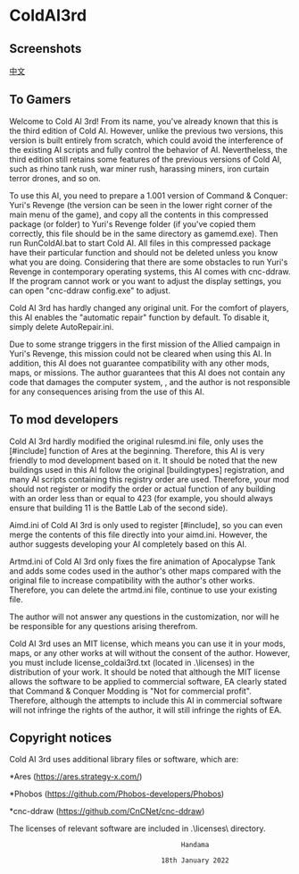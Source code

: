 # ColdAI3rd
Screenshots
---------


[中文](README_zh.md)

To Gamers
---------

Welcome to Cold AI 3rd! From its name, you've already known that this is the third edition of Cold AI. However, unlike the previous two versions, this version is built entirely from scratch, which could avoid the interference of the existing AI scripts and fully control the behavior of AI. Nevertheless, the third edition still retains some features of the previous versions of Cold AI, such as rhino tank rush, war miner rush, harassing miners, iron curtain terror drones, and so on.

To use this AI, you need to prepare a 1.001 version of Command & Conquer: Yuri's Revenge (the version can be seen in the lower right corner of the main menu of the game), and copy all the contents in this compressed package (or folder) to Yuri's Revenge folder (if you've copied them correctly, this file should be in the same directory as gamemd.exe). Then run RunColdAI.bat to start Cold AI. All files in this compressed package have their particular function and should not be deleted unless you know what you are doing. Considering that there are some obstacles to run Yuri's Revenge in contemporary operating systems, this AI comes with cnc-ddraw. If the program cannot work or you want to adjust the display settings, you can open "cnc-ddraw config.exe" to adjust.

Cold AI 3rd has hardly changed any original unit. For the comfort of players, this AI enables the "automatic repair" function by default. To disable it, simply delete AutoRepair.ini.

Due to some strange triggers in the first mission of the Allied campaign in Yuri's Revenge, this mission could not be cleared when using this AI. In addition, this AI does not guarantee compatibility with any other mods, maps, or missions. The author guarantees that this AI does not contain any code that damages the computer system, , and the author is not responsible for any consequences arising from the use of this AI.


To mod developers
---------

Cold AI 3rd hardly modified the original rulesmd.ini file, only uses the [#include] function of Ares at the beginning. Therefore, this AI is very friendly to mod development based on it. It should be noted that the new buildings used in this AI follow the original [buildingtypes] registration, and many AI scripts containing this registry order are used. Therefore, your mod should not register or modify the order or actual function of any building with an order less than or equal to 423 (for example, you should always ensure that building 11 is the Battle Lab of the second side).

Aimd.ini of Cold AI 3rd is only used to register [#include], so you can even merge the contents of this file directly into your aimd.ini. However, the author suggests developing your AI completely based on this AI.

Artmd.ini of Cold AI 3rd only fixes the fire animation of Apocalypse Tank and adds some codes used in the author's other maps compared with the original file to increase compatibility with the author's other works. Therefore, you can delete the artmd.ini file, continue to use your existing file.

The author will not answer any questions in the customization, nor will he be responsible for any questions arising therefrom.

Cold AI 3rd uses an MIT license, which means you can use it in your mods, maps, or any other works at will without the consent of the author. However, you must include license_coldai3rd.txt (located in .\licenses\) in the distribution of your work. It should be noted that although the MIT license allows the software to be applied to commercial software, EA clearly stated that Command & Conquer Modding is "Not for commercial profit". Therefore, although the attempts to include this AI in commercial software will not infringe the rights of the author, it will still infringe the rights of EA.


Copyright notices
---------

Cold AI 3rd uses additional library files or software, which are:

*Ares (https://ares.strategy-x.com/)

*Phobos (https://github.com/Phobos-developers/Phobos)

*cnc-ddraw (https://github.com/CnCNet/cnc-ddraw)

The licenses of relevant software are included in .\licenses\ directory.

                                               Handama

                                          18th January 2022
